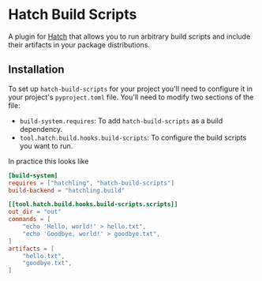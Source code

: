 # Hatch Build Scripts

A plugin for [Hatch](https://github.com/pypa/hatch) that allows you to run arbitrary
build scripts and include their artifacts in your package distributions.


## Installation

To set up `hatch-build-scripts` for your project you'll need to configure it in your
project's `pyproject.toml` file. You'll need to modify two sections of the file:

- `build-system.requires`: To add `hatch-build-scripts` as a build dependency.
- `tool.hatch.build.hooks.build-scripts`: To configure the build scripts you want to run.

In practice this looks like

```toml
[build-system]
requires = ["hatchling", "hatch-build-scripts"]
build-backend = "hatchling.build"

[[tool.hatch.build.hooks.build-scripts.scripts]]
out_dir = "out"
commands = [
    "echo 'Hello, world!' > hello.txt",
    "echo 'Goodbye, world!' > goodbye.txt",
]
artifacts = [
    "hello.txt",
    "goodbye.txt",
]
```


